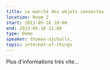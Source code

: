 ```yaml
---
title: Le marché des objets connectés
location: Room 2
start: 2013-05-16 10:00
end: 2013-05-16 11:00
type: Demo
speaker: thomas-nicholls,
topic: internet-of-things
---
```


Plus d'informations très vite...